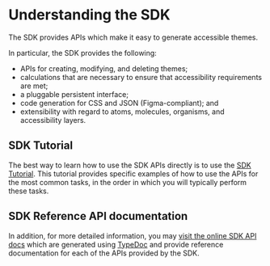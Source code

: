 # Understanding the SDK

The SDK provides APIs which make it easy to generate accessible themes.

In particular, the SDK provides the following:

* APIs for creating, modifying, and deleting themes;
* calculations that are necessary to ensure that accessibility requirements are met;
* a pluggable persistent interface;
* code generation for CSS and JSON (Figma-compliant); and
* extensibility with regard to atoms, molecules, organisms, and accessibility layers.

## SDK Tutorial

The best way to learn how to use the SDK APIs directly is to use the [SDK Tutorial](https://github.com/discoverfinancial/a11y-theme-builder-sdk/blob/main/TUTORIAL.md#accessibility-theme-builder-sdk-tutorial).  This tutorial provides specific examples of how to use the APIs for the most common tasks, in the order in which you will typically perform these tasks.

## SDK Reference API documentation

In addition, for more detailed information, you may [visit the online SDK API docs](https://discoverfinancial.github.io/a11y-theme-builder-sdk/modules.html) which are generated using [TypeDoc](TypeDoc) and provide reference documentation for each of the APIs provided by the SDK.